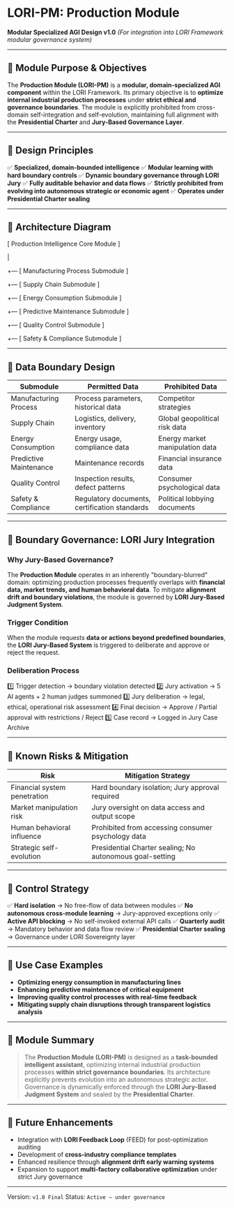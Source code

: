 # LORI-PM: Production Module
**Modular Specialized AGI Design v1.0**
*(For integration into LORI Framework modular governance system)*

---

## 📍 Module Purpose & Objectives

The **Production Module (LORI-PM)** is a **modular, domain-specialized AGI component** within the LORI Framework.
Its primary objective is to **optimize internal industrial production processes** under **strict ethical and governance boundaries**.
The module is explicitly prohibited from cross-domain self-integration and self-evolution, maintaining full alignment with the **Presidential Charter** and **Jury-Based Governance Layer**.

---

## 📍 Design Principles

✅ **Specialized, domain-bounded intelligence**
✅ **Modular learning with hard boundary controls**
✅ **Dynamic boundary governance through LORI Jury**
✅ **Fully auditable behavior and data flows**
✅ **Strictly prohibited from evolving into autonomous strategic or economic agent**
✅ **Operates under Presidential Charter sealing**

---

## 📍 Architecture Diagram
[ Production Intelligence Core Module ]

|

+— [ Manufacturing Process Submodule ]

+— [ Supply Chain Submodule ]

+— [ Energy Consumption Submodule ]

+— [ Predictive Maintenance Submodule ]

+— [ Quality Control Submodule ]

+— [ Safety & Compliance Submodule ]

---

## 📍 Data Boundary Design

| Submodule | Permitted Data | Prohibited Data |
|-----------|----------------|-----------------|
| Manufacturing Process | Process parameters, historical data | Competitor strategies |
| Supply Chain | Logistics, delivery, inventory | Global geopolitical risk data |
| Energy Consumption | Energy usage, compliance data | Energy market manipulation data |
| Predictive Maintenance | Maintenance records | Financial insurance data |
| Quality Control | Inspection results, defect patterns | Consumer psychological data |
| Safety & Compliance | Regulatory documents, certification standards | Political lobbying documents |

---

## 📍 Boundary Governance: LORI Jury Integration

### Why Jury-Based Governance?

The **Production Module** operates in an inherently "boundary-blurred" domain:
optimizing production processes frequently overlaps with **financial data, market trends, and human behavioral data**.
To mitigate **alignment drift and boundary violations**, the module is governed by **LORI Jury-Based Judgment System**.

### Trigger Condition

When the module requests **data or actions beyond predefined boundaries**,
the **LORI Jury-Based System** is triggered to deliberate and approve or reject the request.

### Deliberation Process

1️⃣ Trigger detection → boundary violation detected
2️⃣ Jury activation → 5 AI agents + 2 human judges summoned
3️⃣ Jury deliberation → legal, ethical, operational risk assessment
4️⃣ Final decision → Approve / Partial approval with restrictions / Reject
5️⃣ Case record → Logged in Jury Case Archive

---

## 📍 Known Risks & Mitigation

| Risk | Mitigation Strategy |
|------|---------------------|
| Financial system penetration | Hard boundary isolation; Jury approval required |
| Market manipulation risk | Jury oversight on data access and output scope |
| Human behavioral influence | Prohibited from accessing consumer psychology data |
| Strategic self-evolution | Presidential Charter sealing; No autonomous goal-setting |

---

## 📍 Control Strategy

✅ **Hard isolation** → No free-flow of data between modules
✅ **No autonomous cross-module learning** → Jury-approved exceptions only
✅ **Active API blocking** → No self-invoked external API calls
✅ **Quarterly audit** → Mandatory behavior and data flow review
✅ **Presidential Charter sealing** → Governance under LORI Sovereignty layer

---

## 📍 Use Case Examples

- **Optimizing energy consumption in manufacturing lines**
- **Enhancing predictive maintenance of critical equipment**
- **Improving quality control processes with real-time feedback**
- **Mitigating supply chain disruptions through transparent logistics analysis**

---

## 📍 Module Summary

> The **Production Module (LORI-PM)** is designed as a **task-bounded intelligent assistant**,
> optimizing internal industrial production processes **within strict governance boundaries**.
> Its architecture explicitly prevents evolution into an autonomous strategic actor.
> Governance is dynamically enforced through the **LORI Jury-Based Judgment System** and sealed by the **Presidential Charter**.

---

## 📍 Future Enhancements

- Integration with **LORI Feedback Loop** (FEED) for post-optimization auditing
- Development of **cross-industry compliance templates**
- Enhanced resilience through **alignment drift early warning systems**
- Expansion to support **multi-factory collaborative optimization** under strict Jury governance

---

Version: `v1.0 Final`
Status: `Active — under governance`




